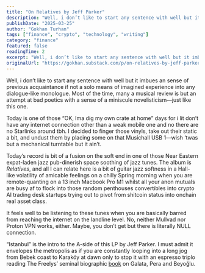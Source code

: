 ```yaml
---
title: "On Relatives by Jeff Parker"
description: "Well, i don’t like to start any sentence with well but it imbues an sense of previous acquaintance if not a solo means of imagined experience into any dialogue-like monologue."
publishDate: "2025-03-25"
author: "Gokhan Turhan"
tags: ["finance", "crypto", "technology", "writing"]
category: "finance"
featured: false
readingTime: 2
excerpt: "Well, i don’t like to start any sentence with well but it imbues an sense of previous acquaintance if not a solo means of imagined experience into any dialogue-like monologue. Most of the time, many..."
originalUrl: "https://gokhan.substack.com/p/on-relatives-by-jeff-parker"
---
```


Well, i don’t like to start any sentence with well but it imbues an sense of previous acquaintance if not a solo means of imagined experience into any dialogue-like monologue. Most of the time, many a musical review is but an attempt at bad poetics with a sense of a miniscule novelisticism—just like this one.

Today is one of those “OK, Ima dig my own crate at home” days for i lit don’t have any internet connection other than a weak mobile one and no there are no Starlinks around tbh. I decided to finger those vinyls, take out their static a bit, and undust them by placing some on that Musichall USB 1—wish ‘twas but a mechanical turntable but it ain’t.

Today’s record is bit of a fusion on the soft end in one of those Near Eastern expat-laden jazz pub-dinerish space soothing of jazz tunes. The album is *Relatives*, and all I can relate here is a bit of guitar jazz softness in a Hall-like volatility of amicable feelings on a chilly Spring morning when you are remote-quanting on a 13 inch Macbook Pro M1 whilst all your anon mutuals are busy af to flock into those random penthouses convertibles into crypto AI trading desk startups trying out to pivot from shitcoin status into onchain real asset class.

It feels well to be listening to these tunes when you are basically barred from reaching the internet on the landline level. No, neither Mullvad nor Proton VPN works, either. Maybe, you don’t get but there is literally NULL connection.

“Istanbul” is the intro to the A-side of this LP by Jeff Parker. I must admit it envelopes the metropolis as if you are constantly looping into a long jog from Bebek coast to Karaköy at dawn only to stop it with an espresso triplo reading The Freelys’ seminal biographic [book](https://books.google.at/books/about/Galata_Pera_Beyo%C4%9Flu.html?id=FtS4AQAACAAJ&redir_esc=y) on Galata, Pera and Beyoğlu.